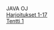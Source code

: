 JAVA OJ <br>
<a href = https://github.com/KaluB70/opiskelu/tree/main/Java/Harjoitukset/src/T1_17> Harjoitukset 1-17 </a><br>
<a href = https://github.com/KaluB70/opiskelu/tree/main/Java/Tentti-1/src/Tentti_1> Tentti 1 </a>

